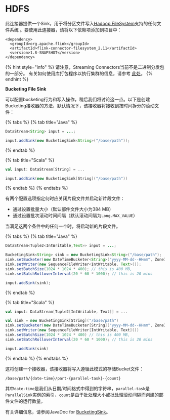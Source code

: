 # HDFS

此连接器提供一个Sink，用于将分区文件写入[Hadoop FileSystem](http://hadoop.apache.org/)支持的任何文件系统 。要使用此连接器，请将以下依赖项添加到项目中：

```markup
<dependency>
  <groupId>org.apache.flink</groupId>
  <artifactId>flink-connector-filesystem_2.11</artifactId>
  <version>1.8-SNAPSHOT</version>
</dependency>
```

{% hint style="info" %}
请注意，Streaming Connectors当前不是二进制分发包的一部分。 有关如何使用库打包程序以执行集群的信息，请参考 [此处](https://ci.apache.org/projects/flink/flink-docs-master/dev/linking.html)。
{% endhint %}

**Bucketing File Sink**

可以配置bucketing行为和写入操作，稍后我们将讨论这一点。以下是创建Bucketing接收器的方法，默认情况下，该接收器将接收到按时间拆分的滚动文件：

{% tabs %}
{% tab title="Java" %}
```java
DataStream<String> input = ...;

input.addSink(new BucketingSink<String>("/base/path"));
```
{% endtab %}

{% tab title="Scala" %}
```scala
val input: DataStream[String] = ...

input.addSink(new BucketingSink[String]("/base/path"))
```
{% endtab %}
{% endtabs %}

有两个配置选项指定何时应关闭片段文件并启动新片段文件：

* 通过设置批量大小（默认部件文件大小为384 MB）
* 通过设置批次滚动时间间隔（默认滚动间隔为`Long.MAX_VALUE`）

当满足这两个条件中的任何一个时，将启动新的片段文件。

{% tabs %}
{% tab title="Java" %}
```java
DataStream<Tuple2<IntWritable,Text>> input = ...;

BucketingSink<String> sink = new BucketingSink<String>("/base/path");
sink.setBucketer(new DateTimeBucketer<String>("yyyy-MM-dd--HHmm", ZoneId.of("America/Los_Angeles")));
sink.setWriter(new SequenceFileWriter<IntWritable, Text>());
sink.setBatchSize(1024 * 1024 * 400); // this is 400 MB,
sink.setBatchRolloverInterval(20 * 60 * 1000); // this is 20 mins

input.addSink(sink);

```
{% endtab %}

{% tab title="Scala" %}
```scala
val input: DataStream[Tuple2[IntWritable, Text]] = ...

val sink = new BucketingSink[String]("/base/path")
sink.setBucketer(new DateTimeBucketer[String]("yyyy-MM-dd--HHmm", ZoneId.of("America/Los_Angeles")))
sink.setWriter(new SequenceFileWriter[IntWritable, Text]())
sink.setBatchSize(1024 * 1024 * 400) // this is 400 MB,
sink.setBatchRolloverInterval(20 * 60 * 1000); // this is 20 mins

input.addSink(sink)
```
{% endtab %}
{% endtabs %}

这将创建一个接收器，该接收器将写入遵循此模式的存储Bucket文件：

```text
/base/path/{date-time}/part-{parallel-task}-{count}
```

其中`date-time`是我们从日期/时间格式中得到的字符串，`parallel-task`是`ParallelSink`实例的索引，`count`是由于批处理大小或批处理滚动间隔而创建的部件文件的运行数量。

有关详细信息，请参阅JavaDoc for [BucketingSink](http://flink.apache.org/docs/latest/api/java/org/apache/flink/streaming/connectors/fs/bucketing/BucketingSink.html)。

